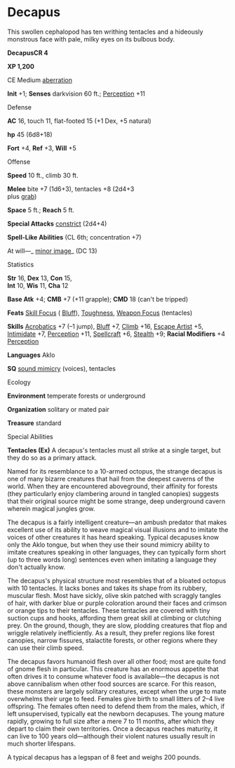 # Decapus

This swollen cephalopod has ten writhing tentacles and a hideously monstrous face with pale, milky eyes on its bulbous body.

**DecapusCR 4**

**XP 1,200**

CE Medium [aberration](/pathfinderRPG/prd/monsters/creatureTypes.html#_aberration)

**Init** +1; **Senses** darkvision 60 ft.; [Perception](/pathfinderRPG/prd/additionalMonsters/../skills/perception.html#_perception) +11

Defense

**AC** 16, touch 11, flat-footed 15 (+1 Dex, +5 natural)

**hp** 45 (6d8+18)

**Fort** +4, **Ref** +3, **Will** +5

Offense

**Speed** 10 ft., climb 30 ft.

**Melee** bite +7 (1d6+3), tentacles +8 (2d4+3   
plus [grab](/pathfinderRPG/prd/monsters/universalMonsterRules.html#_grab))

**Space** 5 ft.; **Reach** 5 ft.

**Special Attacks** [constrict](/pathfinderRPG/prd/monsters/universalMonsterRules.html#_constrict) (2d4+4)

**Spell-Like Abilities** (CL 6th; concentration +7)

At will—_ [minor image](/pathfinderRPG/prd/additionalMonsters/../spells/minorImage.html#_minor-image)_ (DC 13)

Statistics

**Str** 16, **Dex** 13, **Con** 15,   
**Int** 10, **Wis** 11, **Cha** 12

**Base Atk** +4; **CMB** +7 (+11 grapple); **CMD** 18 (can't be tripped)

**Feats** [Skill Focus](/pathfinderRPG/prd/additionalMonsters/../feats.html#_skill-focus) ( [Bluff](/pathfinderRPG/prd/additionalMonsters/../skills/bluff.html#_bluff)), [Toughness](/pathfinderRPG/prd/additionalMonsters/../feats.html#_toughness), [Weapon Focus](/pathfinderRPG/prd/additionalMonsters/../feats.html#_weapon-focus) (tentacles)

**Skills** [Acrobatics](/pathfinderRPG/prd/additionalMonsters/../skills/acrobatics.html#_acrobatics) +7 (–1 jump), [Bluff](/pathfinderRPG/prd/additionalMonsters/../skills/bluff.html#_bluff) +7, [Climb](/pathfinderRPG/prd/additionalMonsters/../skills/climb.html#_climb) +16, [Escape Artist](/pathfinderRPG/prd/additionalMonsters/../skills/escapeArtist.html#_escape-artist) +5, [Intimidate](/pathfinderRPG/prd/additionalMonsters/../skills/intimidate.html#_intimidate) +7, [Perception](/pathfinderRPG/prd/additionalMonsters/../skills/perception.html#_perception) +11, [Spellcraft](/pathfinderRPG/prd/additionalMonsters/../skills/spellcraft.html#_spellcraft) +6, [Stealth](/pathfinderRPG/prd/additionalMonsters/../skills/stealth.html#_stealth) +9; **Racial Modifiers** +4 [Perception](/pathfinderRPG/prd/additionalMonsters/../skills/perception.html#_perception)

**Languages** Aklo

**SQ** [sound mimicry](/pathfinderRPG/prd/monsters/universalMonsterRules.html#_sound-mimicry) (voices), tentacles

Ecology

**Environment** temperate forests or underground

**Organization** solitary or mated pair

**Treasure** standard

Special Abilities

**Tentacles (Ex)** A decapus's tentacles must all strike at a single target, but they do so as a primary attack.

Named for its resemblance to a 10-armed octopus, the strange decapus is one of many bizarre creatures that hail from the deepest caverns of the world. When they are encountered aboveground, their affinity for forests (they particularly enjoy clambering around in tangled canopies) suggests that their original source might be some strange, deep underground cavern wherein magical jungles grow.

The decapus is a fairly intelligent creature—an ambush predator that makes excellent use of its ability to weave magical visual illusions and to imitate the voices of other creatures it has heard speaking. Typical decapuses know only the Aklo tongue, but when they use their sound mimicry ability to imitate creatures speaking in other languages, they can typically form short (up to three words long) sentences even when imitating a language they don't actually know.

The decapus's physical structure most resembles that of a bloated octopus with 10 tentacles. It lacks bones and takes its shape from its rubbery, muscular flesh. Most have sickly, olive skin patched with scraggly tangles of hair, with darker blue or purple coloration around their faces and crimson or orange tips to their tentacles. These tentacles are covered with tiny suction cups and hooks, affording them great skill at climbing or clutching prey. On the ground, though, they are slow, plodding creatures that flop and wriggle relatively inefficiently. As a result, they prefer regions like forest canopies, narrow fissures, stalactite forests, or other regions where they can use their climb speed.

The decapus favors humanoid flesh over all other food; most are quite fond of gnome flesh in particular. This creature has an enormous appetite that often drives it to consume whatever food is available—the decapus is not above cannibalism when other food sources are scarce. For this reason, these monsters are largely solitary creatures, except when the urge to mate overwhelms their urge to feed. Females give birth to small litters of 2–4 live offspring. The females often need to defend them from the males, which, if left unsupervised, typically eat the newborn decapuses. The young mature rapidly, growing to full size after a mere 7 to 11 months, after which they depart to claim their own territories. Once a decapus reaches maturity, it can live to 100 years old—although their violent natures usually result in much shorter lifespans.

A typical decapus has a legspan of 8 feet and weighs 200 pounds.

